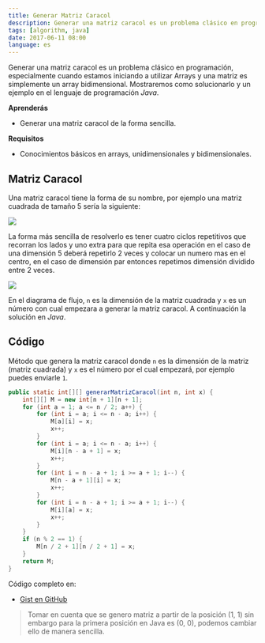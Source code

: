 ```yaml
---
title: Generar Matriz Caracol
description: Generar una matriz caracol es un problema clásico en programación, especialmente cuando estamos iniciando a utilizar Arrays y una matriz es simplemente un array bidimensional.
tags: [algorithm, java]
date: 2017-06-11 08:00
language: es
---
```


Generar una matriz caracol es un problema clásico en programación, especialmente cuando estamos iniciando a utilizar Arrays y una matriz es simplemente un array bidimensional. Mostraremos como solucionarlo y un ejemplo en el lenguaje de programación _Java_.

__Aprenderás__

* Generar una matriz caracol de la forma sencilla.

__Requisitos__

* Conocimientos básicos en arrays, unidimensionales y bidimensionales.

## Matriz Caracol

Una matriz caracol tiene la forma de su nombre, por ejemplo una matriz cuadrada de tamaño 5 sería la siguiente:

![](https://firebasestorage.googleapis.com/v0/b/maksha-41f4f.appspot.com/o/labs%2Fprog-matriz-caracol%2Fmatriz-caracol.png?alt=media&token=f4a6cfad-820e-414e-a948-b0fce6d7f9a9)

La forma más sencilla de resolverlo es tener cuatro ciclos repetitivos que recorran los lados y uno extra para que repita esa operación en el caso de una dimensión 5 deberá repetirlo 2 veces y colocar un numero mas en el centro, en el caso de dimensión par entonces repetimos dimensión dividido entre 2 veces.

![](https://firebasestorage.googleapis.com/v0/b/maksha-41f4f.appspot.com/o/labs%2Fprog-matriz-caracol%2Fmatriz-caracol-2.png?alt=media&token=20629042-8a39-4a8b-8c58-c3abfad95b59)

En el diagrama de flujo, `n` es la dimensión de la matriz cuadrada y `x` es un número con cual empezara a generar la matriz caracol. A continuación la solución en _Java_.

## Código

Método que genera la matriz caracol donde `n` es la dimensión de la matriz (matriz cuadrada) y `x` es el número por el cual empezará, por ejemplo puedes enviarle `1`.

```java
public static int[][] generarMatrizCaracol(int n, int x) {
    int[][] M = new int[n + 1][n + 1];
    for (int a = 1; a <= n / 2; a++) {
        for (int i = a; i <= n - a; i++) {
            M[a][i] = x;
            x++;
        }
        for (int i = a; i <= n - a; i++) {
            M[i][n - a + 1] = x;
            x++;
        }
        for (int i = n - a + 1; i >= a + 1; i--) {
            M[n - a + 1][i] = x;
            x++;
        }
        for (int i = n - a + 1; i >= a + 1; i--) {
            M[i][a] = x;
            x++;
        }
    }
    if (n % 2 == 1) {
        M[n / 2 + 1][n / 2 + 1] = x;
    }
    return M;
}
```

Código completo en:

* [Gist en GitHub](https://gist.github.com/alvareztech/babcfb962eaf8a394a20)

> Tomar en cuenta que se genero matriz a partir de la posición (1, 1) sin embargo para la primera posición en Java es (0, 0), podemos cambiar ello de manera sencilla.

